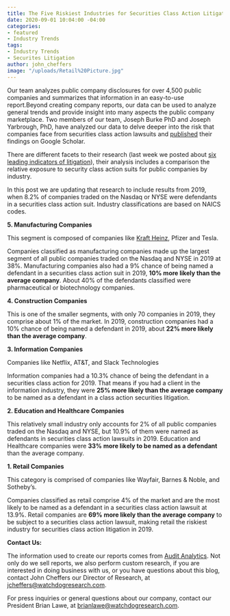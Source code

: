 ```yaml
---
title: The Five Riskiest Industries for Securities Class Action Litigation
date: 2020-09-01 10:04:00 -04:00
categories:
- featured
- Industry Trends
tags:
- Industry Trends
- Securites Litigation
author: john_cheffers
image: "/uploads/Retail%20Picture.jpg"
---
```


Our team analyzes public company disclosures for over 4,500 public companies and summarizes that information in an easy-to-use report.Beyond creating company reports, our data can be used to analyze general trends and provide insight into many aspects the public company marketplace. Two members of our team, Joseph Burke PhD and Joseph Yarbrough, PhD, have analyzed our data to delve deeper into the risk that companies face from securities class action lawsuits and [published](https://papers.ssrn.com/sol3/papers.cfm?abstract_id=3562785) their findings on Google Scholar.

There are different facets to their research (last week we posted about [six leading indicators of litigation](https://blog.watchdogresearch.com/posts/six-leading-indicators-of-securities-litigation/)), their analysis includes a comparison the relative exposure to security class action suits for public companies by industry.

In this post we are updating that research to include results from 2019, when 8.2% of companies traded on the Nasdaq or NYSE were defendants in a securities class action suit. Industry classifications are based on NAICS codes.

**5. Manufacturing Companies**

This segment is composed of companies like [Kraft Heinz](https://blog.watchdogresearch.com/posts/kraft-heinz-complaint-alleges-fundamental-corporate-governance-problems-accounting-shenanigans-and-insider-trading/), Pfizer and Tesla.

Companies classified as manufacturing companies made up the largest segment of all public companies traded on the Nasdaq and NYSE in 2019 at 38%. Manufacturing companies also had a 9% chance of being named a defendant in a securities class action suit in 2019, **10% more likely than the average company**. About 40% of the defendants classified were pharmaceutical or biotechnology companies.

**4. Construction Companies**

This is one of the smaller segments, with only 70 companies in 2019, they comprise about 1% of the market. In 2019, construction companies had a 10% chance of being named a defendant in 2019, about **22% more likely than the average company**.

**3. Information Companies**

Companies like Netflix, AT&T, and Slack Technologies

Information companies had a 10.3% chance of being the defendant in a securities class action for 2019. That means if you had a client in the information industry, they were **25% more likely than the average company** to be named as a defendant in a class action securities litigation.

**2. Education and Healthcare Companies**

This relatively small industry only accounts for 2% of all public companies traded on the Nasdaq and NYSE, but 10.9% of them were named as defendants in securities class action lawsuits in 2019. Education and Healthcare companies were **33% more likely to be named as a defendant** than the average company.

**1. Retail Companies**

This category is comprised of companies like Wayfair, Barnes & Noble, and Sotheby’s.

Companies classified as retail comprise 4% of the market and are the most likely to be named as a defendant in a securities class action lawsuit at 13.9%. Retail companies are **69% more likely than the average company** to be subject to a securities class action lawsuit, making retail the riskiest industry for securities class action litigation in 2019.

**Contact Us:**

The information used to create our reports comes from [Audit Analytics](https://www.auditanalytics.com/).  Not only do we sell reports, we also perform custom research, if you are interested in doing business with us, or you have questions about this blog, contact John Cheffers our Director of Research, at jcheffers@watchdogresearch.com.

For press inquiries or general questions about our company, contact our President Brian Lawe, at brianlawe@watchdogresearch.com.